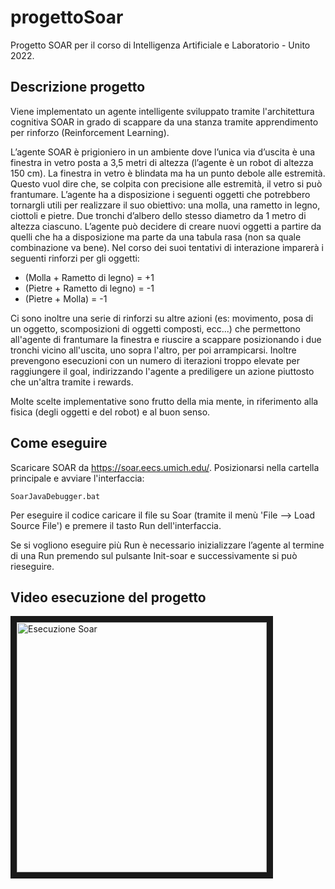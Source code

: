 # progettoSoar
Progetto SOAR per il corso di Intelligenza Artificiale e Laboratorio - Unito 2022.

## Descrizione progetto

Viene implementato un agente intelligente sviluppato tramite l'architettura cognitiva SOAR in grado di scappare
da una stanza tramite apprendimento per rinforzo (Reinforcement Learning).

L’agente SOAR è prigioniero in un ambiente dove l’unica via d’uscita è una finestra in vetro posta a
3,5 metri di altezza (l’agente è un robot di altezza 150 cm).
La finestra in vetro è blindata ma ha un punto debole alle estremità. Questo vuol dire che, se colpita
con precisione alle estremità, il vetro si può frantumare.
L’agente ha a disposizione i seguenti oggetti che potrebbero tornargli utili per realizzare il suo
obiettivo: una molla, una rametto in legno, ciottoli e pietre. Due tronchi d’albero dello stesso
diametro da 1 metro di altezza ciascuno. L’agente può decidere di creare nuovi oggetti a partire da
quelli che ha a disposizione ma parte da una tabula rasa (non sa quale combinazione va bene).
Nel corso dei suoi tentativi di interazione imparerà i seguenti rinforzi per gli oggetti:
- (Molla + Rametto di legno) = +1
- (Pietre + Rametto di legno) = -1
- (Pietre + Molla) = -1

Ci sono inoltre una serie di rinforzi su altre azioni (es: movimento, posa di un oggetto, scomposizioni di oggetti composti, ecc...) che permettono
all'agente di frantumare la finestra e riuscire a scappare posizionando i due tronchi vicino all'uscita, uno sopra l'altro, per poi arrampicarsi.
Inoltre prevengono esecuzioni con un numero di iterazioni troppo elevate per raggiungere il goal, indirizzando l'agente a prediligere un azione
piuttosto che un'altra tramite i rewards.

Molte scelte implementative sono frutto della mia mente, in riferimento alla fisica (degli oggetti e del robot) e al buon senso.

## Come eseguire

Scaricare SOAR da https://soar.eecs.umich.edu/. Posizionarsi nella cartella principale e avviare l'interfaccia:
```
SoarJavaDebugger.bat
```

Per eseguire il codice caricare il file su Soar (tramite il menù 'File --> Load Source File') e premere il tasto Run dell'interfaccia.

Se si vogliono eseguire più Run è necessario inizializzare l’agente al termine di una Run premendo sul pulsante Init-soar e successivamente si può rieseguire.

## Video esecuzione del progetto

<a href="http://www.youtube.com/watch?feature=player_embedded&v=NVMhxv6tfz8
" rel="noopener" target="_blank"><img src="http://img.youtube.com/vi/NVMhxv6tfz8/0.jpg" 
alt="Esecuzione Soar" width="400" border="10" /></a>
